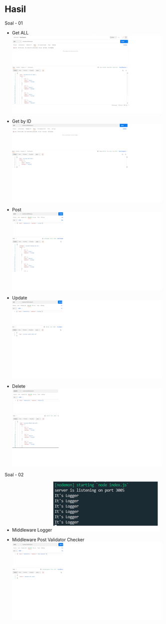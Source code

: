 # Hasil

Soal - 01

- Get ALL
![img 1](img/get_data.png)

- Get by ID
![img 2](img/GET_DATA_BY_ID.png)

- Post 
![img 3](img/post_pet.png)

- Update 
![img 4](img/updatee_data.png)

- Delete
![img 5](img/delete_data.png)

Soal - 02

- Middleware Logger
![img 6](img/soal_2_logger.png)

- Middleware Post Validator Checker
![img 7](img/midlleware_checker.png)


